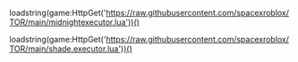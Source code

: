 loadstring(game:HttpGet('https://raw.githubusercontent.com/spacexroblox/TOR/main/midnightexecutor.lua'))()

loadstring(game:HttpGet('https://raw.githubusercontent.com/spacexroblox/TOR/main/shade.executor.lua'))()
